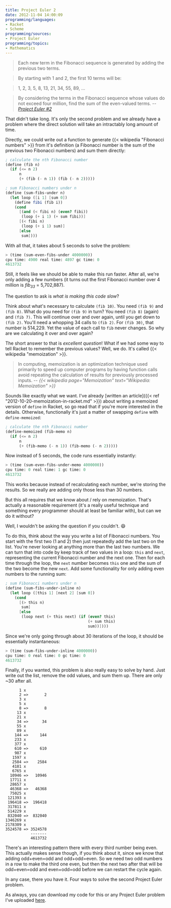 ```yaml
---
title: Project Euler 2
date: 2012-11-04 14:00:09
programming/languages:
- Racket
- Scheme
programming/sources:
- Project Euler
programming/topics:
- Mathematics
---
```




> Each new term in the Fibonacci sequence is generated by adding the previous two terms.

> By starting with 1 and 2, the first 10 terms will be:

> 1, 2, 3, 5, 8, 13, 21, 34, 55, 89, ...

> By considering the terms in the Fibonacci sequence whose values do not exceed four million,
> find the sum of the even-valued terms.
> -- <cite><a href="http://projecteuler.net/problem=2">Project Euler #2</a></cite>


<!--more-->

That didn't take long. It's only the second problem and we already have a problem where the direct solution will take an intractably long amount of time. 

Directly, we could write out a function to generate {{< wikipedia "Fibonacci numbers" >}} from it's definition (a Fibonacci number is the sum of the previous two Fibonacci numbers) and sum them directly:

```scheme
; calculate the nth Fibonacci number
(define (fib n)
  (if (<= n 2)
      n
      (+ (fib (- n 1)) (fib (- n 2)))))

; sum Fibonacci numbers under n
(define (sum-fibs-under n)
  (let loop ([i 1] [sum 0])
    (define fibi (fib i))
    (cond
      [(and (< fibi n) (even? fibi))
       (loop (+ i 1) (+ sum fibi))]
      [(< fibi n)
       (loop (+ i 1) sum)]
      [else 
       sum])))
```

With all that, it takes about 5 seconds to solve the problem:

```scheme
> (time (sum-even-fibs-under 4000000))
cpu time: 4900 real time: 4897 gc time: 0
4613732
```

Still, it feels like we should be able to make this run faster. After all, we're only adding a few numbers (it turns out the first Fibonacci number over 4 million is *fib<sub>33</sub>* = 5,702,887). 

The question to ask is *what is making this code slow*? 

Think about what's necessary to calculate `(fib 10)`. You need `(fib 9)` and `(fib 8)`. What do you need for `(fib 9)` in turn? You need `(fib 8)` (again) and `(fib 7)`. This will continue over and over again, until you get down to `(fib 2)`. You'll need a whopping 34 calls to `(fib 2)`. For `(fib 30)`, that number is 514,229. Yet the value of each call to `fib` never changes. So why are we calculating it over and over again? 

The short answer to that is *excellent question*! What if we had some way to tell Racket to remember the previous values? Well, we do. It's called {{< wikipedia "memoization" >}}.


> In computing, memoization is an optimization technique used primarily to speed up computer programs by having function calls avoid repeating the calculation of results for previously processed inputs.
> -- <cite>{{< wikipedia page="Memoization" text="Wikipedia: Memoization" >}}</cite>


Sounds like exactly what we want. I've already [written an article]({{< ref "2012-10-20-memoization-in-racket.md" >}}) about writing a memoized version of `define` in Racket, so go read that if you're more interested in the details. Otherwise, functionally it's just a matter of swapping `define` with `define-memoized`:

```scheme
; calculate the nth Fibonacci number
(define-memoized (fib-memo n)
  (if (<= n 2)
      n
      (+ (fib-memo (- n 1)) (fib-memo (- n 2)))))
```

Now instead of 5 seconds, the code runs essentially instantly:

```scheme
> (time (sum-even-fibs-under-memo 4000000))
cpu time: 0 real time: 1 gc time: 0
4613732
```

This works because instead of recalculating each number, we're storing the results. So we really are adding only those less than 30 numbers. 

But this all requires that we know about / rely on memoization. That's actually a reasonable requirement (it's a really useful technique and something every programmer should at least be familiar with), but can we do it without?

Well, I wouldn't be asking the question if you couldn't. :smile:

To do this, think about the way you write a list of Fibonacci numbers. You start with the first two (1 and 2) then just repeatedly add the last two on the list. You're never looking at anything more than the last two numbers. We can turn that into code by keep track of two values in a loop: `this` and `next`, representing the current Fibonacci number and the next one. Then for each time through the loop, the `next` number becomes `this` one and the sum of the two become the new `next`. Add some functionality for only adding even numbers to the running sum:

```scheme
; sum Fibonacci numbers under n
(define (sum-fibs-under-inline n)
  (let loop ([this 1] [next 2] [sum 0])
    (cond
      [(> this n)
       sum]
      [else
       (loop next (+ this next) (if (even? this)
                                    (+ sum this)
                                    sum))])))
```

Since we're only going through about 30 iterations of the loop, it should be essentially instantaneous:

```scheme
> (time (sum-fibs-under-inline 4000000))
cpu time: 0 real time: 0 gc time: 0
4613732
```

Finally, if you wanted, this problem is also really easy to solve by hand. Just write out the list, remove the odd values, and sum them up. There are only ~30 after all.

```
      1 x
      2 =>       2
      3 x
      5 x
      8 =>       8
     13 x
     21 x
     34 =>      34
     55 x
     89 x
    144 =>     144
    233 x
    377 x
    610 =>     610
    987 x
   1597 x
   2584 =>    2584
   4181 x
   6765 x
  10946 =>   10946
  17711 x
  28657 x
  46368 =>   46368
  75025 x
 121393 x
 196418 =>  196418
 317811 x
 514229 x
 832040 =>  832040
1346269 x
2178309 x
3524578 => 3524578
           -------
           4613732
```

There's an interesting pattern there with every third number being even. This actually makes sense though, if you think about it, since we know that adding odd+even=odd and odd+odd=even. So we need two odd numbers in a row to make the third one even, but then the next two after that will be odd+even=odd and even+odd=odd before we can restart the cycle again.

In any case, there you have it. Four ways to solve the second Project Euler problem.

As always, you can download my code for this or any Project Euler problem I've uploaded <a href="https://github.com/jpverkamp/small-projects/tree/master/project-euler" title="GitHub: jpverkamp: Project Euler">here</a>.
